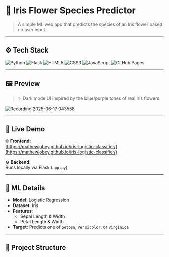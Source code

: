 # 🌸 Iris Flower Species Predictor

> A simple ML web app that predicts the species of an Iris flower based on user input.

---

## ⚙️ Tech Stack

![Python](https://img.shields.io/badge/Python-3.9-blue?logo=python&logoColor=white)
![Flask](https://img.shields.io/badge/Flask-2.x-black?logo=flask)
![HTML5](https://img.shields.io/badge/HTML5-orange?logo=html5&logoColor=white)
![CSS3](https://img.shields.io/badge/CSS3-blue?logo=css3&logoColor=white)
![JavaScript](https://img.shields.io/badge/JavaScript-yellow?logo=javascript)
![GitHub Pages](https://img.shields.io/badge/GitHub%20Pages-Deployed-2ea44f?logo=github)

---

## 🖼️ Preview

> ✨ Dark mode UI inspired by the blue/purple tones of real iris flowers.

![Recording 2025-06-17 043558](https://github.com/user-attachments/assets/8246f896-77e5-4bbc-a7b9-fc94924e014f)

---

## 🔗 Live Demo

🌐 **Frontend:**  
[https://mathewjobey.github.io/iris-logistic-classifier/](https://mathewjobey.github.io/iris-logistic-classifier/)

⚙️ **Backend:**  
Runs locally via Flask (`app.py`)

---

## 🧠 ML Details

- **Model**: Logistic Regression  
- **Dataset**: Iris  
- **Features**:
  - Sepal Length & Width
  - Petal Length & Width  
- **Target**: Predicts one of `Setosa`, `Versicolor`, or `Virginica`

---

## 📁 Project Structure

